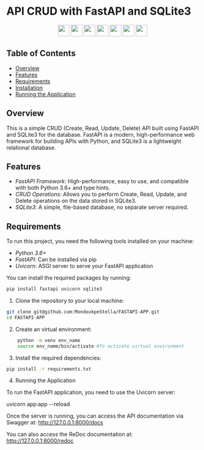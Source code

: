 # API CRUD with FastAPI and SQLite3

<div align="center" >
    <img src="https://img.shields.io/badge/Create-white" height="30"/>
    <img src="https://img.shields.io/badge/Simple-blue" height="30"/>
    <img src="https://img.shields.io/badge/API-red" height="30"/>
    <img src="https://img.shields.io/badge/with-white" height="30"/>
    <img src="https://img.shields.io/badge/FASTAPI-green"height="30"/>
    <img src="https://img.shields.io/badge/and-black" height="30"/>
    <img src="https://img.shields.io/badge/SQLITE3-yellow" height="30"/>
</div>

## Table of Contents
- [Overview](#Overview)
- [Features](#features)
- [Requirements](#requirements)
- [Installation](#installation)
- [Running the Application](#running-the-application)

## Overview
This is a simple CRUD (Create, Read, Update, Delete) API built using FastAPI and SQLite3 for the database. FastAPI is a modern, high-performance web framework for building APIs with Python, and SQLite3 is a lightweight relational database.

## Features

- *FastAPI Framework*: High-performance, easy to use, and compatible with both Python 3.6+ and type hints.
- *CRUD Operations*: Allows you to perform Create, Read, Update, and Delete operations on the data stored in SQLite3.
- *SQLite3*: A simple, file-based database, no separate server required.

## Requirements

To run this project, you need the following tools installed on your machine:

- *Python 3.6+*
- *FastAPI*: Can be installed via pip
- *Uvicorn*: ASGI server to serve your FastAPI application

You can install the required packages by running:

```sh
pip install fastapi uvicorn sqlite3
```

1. Clone the repository to your local machine:
```sh
git clone git@github.com:MondoukpeStella/FASTAPI-APP.git
cd FASTAPI-APP
```

2. Create an virtual environment:

```sh
    python -m venv env_name
    source env_name/bin/activate #To activate virtual environment
```
3. Install the required dependencies:

```sh
pip install -r requirements.txt
```

4. Running the Application

To run the FastAPI application, you need to use the Uvicorn server:

uvicorn app:app --reload

Once the server is running, you can access the API documentation via Swagger at:
http://127.0.0.1:8000/docs

You can also access the ReDoc documentation at:
http://127.0.0.1:8000/redoc
